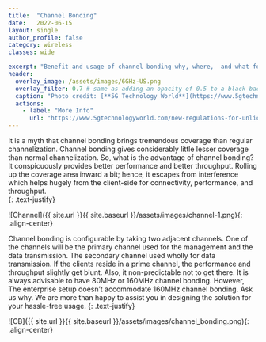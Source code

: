 ```yaml
---
title:  "Channel Bonding"
date:   2022-06-15
layout: single
author_profile: false
category: wireless
classes: wide

excerpt: "Benefit and usage of channel bonding why, where,  and what for it is required"
header:
  overlay_image: /assets/images/6GHz-US.png
  overlay_filter: 0.7 # same as adding an opacity of 0.5 to a black background
  caption: "Photo credit: [**5G Technology World**](https://www.5gtechnologyworld.com/)"
  actions:
    - label: "More Info"
      url: "https://www.5gtechnologyworld.com/new-regulations-for-unlicensed-6-ghz-operation-explained/#:~:text=On%20April%2023%202020%2C%20the,of%20spectrum%20to%20unlicensed%20devices"
---
```



It is a myth that channel bonding brings tremendous coverage than regular channelization. Channel bonding gives considerably little lesser coverage than normal channelization. So, what is the advantage of channel bonding? It conspicuously provides better performance and better throughput. Rolling up the coverage area inward a bit; hence, it escapes from interference which helps hugely from the client-side for connectivity, performance, and throughput.  
{: .text-justify}

![Channel]({{ site.url }}{{ site.baseurl }}/assets/images/channel-1.png){: .align-center}

Channel bonding is configurable by taking two adjacent channels. One of the channels will be the primary channel used for the management and the data transmission. The secondary channel used wholly for data transmission. If the clients reside in a prime channel, the performance and throughput slightly get blunt. Also, it non-predictable not to get there. It is always advisable to have 80MHz or 160MHz channel bonding. However, The enterprise setup doesn’t accommodate 160MHz channel bonding. Ask us why. We are more than happy to assist you in designing the solution for your hassle-free usage. 
{: .text-justify}

![CB]({{ site.url }}{{ site.baseurl }}/assets/images/channel_bonding.png){: .align-center}